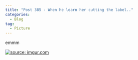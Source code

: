 ```yaml
---
title: "Post 385 - When he learn her cutting the label.."
categories:
  - Blog
tag:
  - Picture
---
```


emmm

<a href="https://imgur.com/EeoTvmK"><img src="https://i.imgur.com/EeoTvmK.jpg" title="source: imgur.com" /></a>

<script src="https://utteranc.es/client.js"
        repo="serendipityinlife/serendipityinlife.github.io"
        issue-term="pathname"
        theme="github-light"
        crossorigin="anonymous"
        async>
</script>

